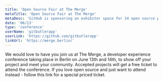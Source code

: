 ```yaml
---
title: 'Open Source Fair at The Merge'
metaTitle: 'Open Source Fair at The Merge'
metaDesc: 'GitHub is sponsoring an exhibitor space for 24 open source projects. Apply with your project to get a free ticket and a slot to show off your project!'
date: '06/13'
type: 'conference'
userName: 'gitbutlerapp'
userLink: 'https://github.com/gitbutlerapp'
linkUrl: 'https://merge.berlin/'
---
```


We would love to have you join us at The Merge, a developer experience conference taking place in Berlin on June 13th and 14th, to show off your project and meet your community. Accepted projects will get a free ticket to attend the conference. If you love open source and just want to attend instead - follow this link for a special priced ticket.